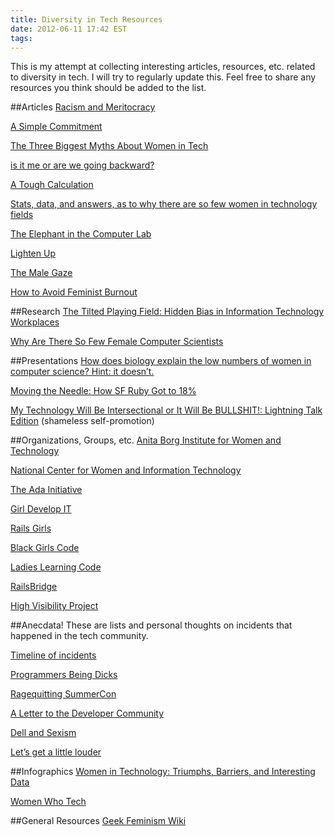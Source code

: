 ```yaml
---
title: Diversity in Tech Resources
date: 2012-06-11 17:42 EST
tags:
---
```


This is my attempt at collecting interesting articles, resources, etc. related to diversity in tech.  I will try to regularly update this.  Feel free to share any resources you think should be added to the list.

##Articles
[Racism and Meritocracy](http://techcrunch.com/2011/11/19/racism-and-meritocracy/)

[A Simple Commitment](https://peak5390.wordpress.com/2012/03/25/a-simple-commitment/)

[The Three Biggest Myths About Women in Tech](http://venturebeat.com/2011/10/13/the-three-biggest-myths-about-women-in-tech/)

[is it me or are we going backward?](http://www.garann.com/dev/2012/is-it-me-or-are-we-going-backward/)

[A Tough Calculation](http://web.mit.edu/newsoffice/2012/gender-engineering-profession-0404.html)

[Stats, data, and answers, as to why there are so few women in technology fields](http://rachelappel.com/stats-data-and-answers-as-to-why-there-are-so-few-women-in-technology-fields)

[The Elephant in the Computer Lab](http://rarlindseysmash.com/index.php?n=1313531468)

[Lighten Up](http://therealkatie.net/blog/2012/mar/21/lighten-up/)

[The Male Gaze](http://www.whatwherewhy.me/blog/2012/06/11/the-male-gaze/)

[How to Avoid Feminist Burnout](http://jenmyers.net/how-to-avoid-feminist-burnout.html)

##Research
[The Tilted Playing Field: Hidden Bias in Information Technology Workplaces](http://www.lpfi.org/sites/default/files/tilted_playing_field_lpfi_9_29_11.pdf)

[Why Are There So Few Female Computer Scientists](http://people.mills.edu/spertus/Gender/pap/pap.html)

##Presentations
[How does biology explain the low numbers of women in computer science? Hint: it doesn’t.](http://www.slideshare.net/terriko/how-does-biology-explain-the-low-numbers-of-women-in-cs-hint-it-doesnt)

[Moving the Needle: How SF Ruby Got to 18%](http://www.slideshare.net/sarahmei/moving-the-needle-how-sf-ruby-got-to-18)

[My Technology Will Be Intersectional or It Will Be BULLSHIT!: Lightning Talk Edition](http://juliepagano.com/blog/2012/04/29/my-technology-will-be-intersectional-or-it-will-be-bullshit-lightning-talk-edition/) (shameless self-promotion)

##Organizations, Groups, etc.
[Anita Borg Institute for Women and Technology](http://anitaborg.org/)

[National Center for Women and Information Technology](http://www.ncwit.org/)

[The Ada Initiative](http://adainitiative.org/)

[Girl Develop IT](http://girldevelopit.com/)

[Rails Girls](http://railsgirls.com/)

[Black Girls Code](http://www.blackgirlscode.com/)

[Ladies Learning Code](http://ladieslearningcode.com/)

[RailsBridge](http://workshops.railsbridge.org/)

[High Visibility Project](http://highvisibilityproject.org/)

##Anecdata!
These are lists and personal thoughts on incidents that happened in the tech community.

[Timeline of incidents](http://geekfeminism.wikia.com/wiki/Timeline_of_incidents)

[Programmers Being Dicks](http://programmersbeingdicks.tumblr.com/)

[Ragequitting SummerCon](http://idiosyncratic-routine.com/post/24884002056)

[A Letter to the Developer Community](http://wildchocolate.tumblr.com/post/12555879965/a-letter-to-the-developer-community)

[Dell and Sexism](http://adventuresandjapes.wordpress.com/2012/04/17/dell-and-sexism/)

[Let’s get a little louder](http://juliaelman.com/blog/2012/jun/3/lets-get-little-louder/)

##Infographics
[Women in Technology: Triumphs, Barriers, and Interesting Data](http://www.itmanagerdaily.com/women-in-technology-infographic/)

[Women Who Tech](http://www.womenwhotech.com/womenintechinfographic.html)

##General Resources
[Geek Feminism Wiki](http://geekfeminism.wikia.com/wiki/Geek_Feminism_Wiki)

